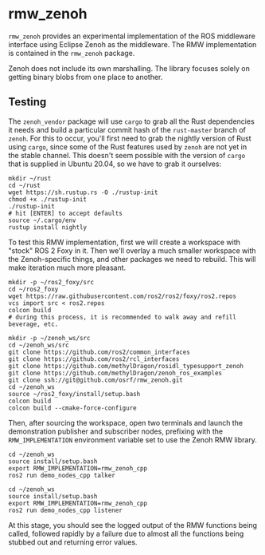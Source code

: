 # rmw_zenoh

`rmw_zenoh` provides an experimental implementation of the ROS middleware interface using Eclipse Zenoh as the middleware.
The RMW implementation is contained in the `rmw_zenoh` package.

Zenoh does not include its own marshalling.
The library focuses solely on getting binary blobs from one place to another.


## Testing

The `zenoh_vendor` package will use `cargo` to grab all the Rust dependencies it needs and build a particular commit hash of the `rust-master` branch of `zenoh`.
For this to occur, you'll first need to grab the nightly version of Rust using `cargo`, since some of the Rust features used by `zenoh` are not yet in the stable channel. This doesn't seem possible with the version of `cargo` that is supplied in Ubuntu 20.04, so we have to grab it ourselves:
```
mkdir ~/rust
cd ~/rust
wget https://sh.rustup.rs -O ./rustup-init
chmod +x ./rustup-init
./rustup-init
# hit [ENTER] to accept defaults
source ~/.cargo/env
rustup install nightly
```

To test this RMW implementation, first we will create a workspace with "stock" ROS 2 Foxy in it.
Then we'll overlay a much smaller workspace with the Zenoh-specific things, and other packages we need to rebuild.
This will make iteration much more pleasant.

```shell
mkdir -p ~/ros2_foxy/src
cd ~/ros2_foxy
wget https://raw.githubusercontent.com/ros2/ros2/foxy/ros2.repos
vcs import src < ros2.repos
colcon build
# during this process, it is recommended to walk away and refill beverage, etc.
```

```shell
mkdir -p ~/zenoh_ws/src
cd ~/zenoh_ws/src
git clone https://github.com/ros2/common_interfaces
git clone https://github.com/ros2/rcl_interfaces
git clone https://github.com/methylDragon/rosidl_typesupport_zenoh
git clone https://github.com/methylDragon/zenoh_ros_examples
git clone ssh://git@github.com/osrf/rmw_zenoh.git
cd ~/zenoh_ws
source ~/ros2_foxy/install/setup.bash
colcon build
colcon build --cmake-force-configure
```

Then, after sourcing the workspace, open two terminals and launch the demonstration publisher and subscriber nodes, prefixing with the `RMW_IMPLEMENTATION` environment variable set to use the Zenoh RMW library.

```shell
cd ~/zenoh_ws
source install/setup.bash
export RMW_IMPLEMENTATION=rmw_zenoh_cpp
ros2 run demo_nodes_cpp talker
```

```shell
cd ~/zenoh_ws
source install/setup.bash
export RMW_IMPLEMENTATION=rmw_zenoh_cpp
ros2 run demo_nodes_cpp listener
```

At this stage, you should see the logged output of the RMW functions being called, followed rapidly by a failure due to almost all the functions being stubbed out and returning error values.
